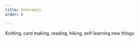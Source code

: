 ```yaml
---
title: Interests
order: 6

---
```

Knitting, card making, reading,  hiking, self-learning new things
